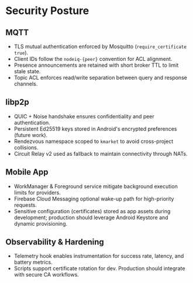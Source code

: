 # Security Posture

## MQTT

- TLS mutual authentication enforced by Mosquitto (`require_certificate true`).
- Client IDs follow the `nodeiq-{peer}` convention for ACL alignment.
- Presence announcements are retained with short broker TTL to limit stale state.
- Topic ACL enforces read/write separation between query and response channels.

## libp2p

- QUIC + Noise handshake ensures confidentiality and peer authentication.
- Persistent Ed25519 keys stored in Android's encrypted preferences (future work).
- Rendezvous namespace scoped to `kmarket` to avoid cross-project collisions.
- Circuit Relay v2 used as fallback to maintain connectivity through NATs.

## Mobile App

- WorkManager & Foreground service mitigate background execution limits for providers.
- Firebase Cloud Messaging optional wake-up path for high-priority requests.
- Sensitive configuration (certificates) stored as app assets during development; production should leverage Android Keystore and dynamic provisioning.

## Observability & Hardening

- Telemetry hook enables instrumentation for success rate, latency, and battery metrics.
- Scripts support certificate rotation for dev. Production should integrate with secure CA workflows.
